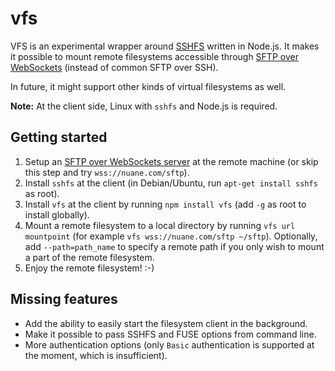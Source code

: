 vfs
===

VFS is an experimental wrapper around [SSHFS](http://fuse.sourceforge.net/sshfs.html) written in Node.js.
It makes it possible to mount remote filesystems accessible through [SFTP over WebSockets](http://sftp.ws/)
(instead of common SFTP over SSH).

In future, it might support other kinds of virtual filesystems as well.

**Note:** At the client side, Linux with `sshfs` and Node.js is required.

## Getting started

1. Setup an [SFTP over WebSockets server](https://www.npmjs.com/package/sftp-ws/) at the remote machine (or skip this step and try `wss://nuane.com/sftp`).
2. Install `sshfs` at the client (in Debian/Ubuntu, run `apt-get install sshfs` as root).
3. Install `vfs` at the client by running `npm install vfs` (add `-g` as root to install globally).
4. Mount a remote filesystem to a local directory by running `vfs url mountpoint` (for example `vfs wss://nuane.com/sftp ~/sftp`). Optionally, add `--path=path_name` to specify a remote path if you only wish to mount a part of the remote filesystem.
5. Enjoy the remote filesystem! :-)

## Missing features

- Add the ability to easily start the filesystem client in the background.
- Make it possible to pass SSHFS and FUSE options from command line.
- More authentication options (only `Basic` authentication is supported at the moment, which is insufficient).
